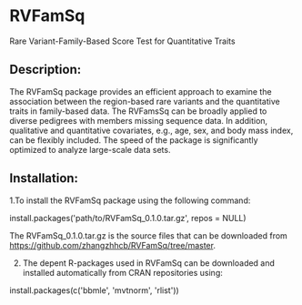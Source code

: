 # RVFamSq
Rare Variant-Family-Based Score Test for Quantitative Traits  

## Description:

The RVFamSq package provides an efficient approach to examine the association between the region-based rare variants and the quantitative traits in family-based data. The RVFamsSq can be broadly applied to diverse pedigrees with members missing sequence data. In addition, qualitative and quantitative covariates, e.g., age, sex, and body mass index, can be flexibly included. The speed of the package is significantly optimized to analyze large-scale data sets.  

## Installation:

1.To install the RVFamSq package using the following command:
  
  install.packages('path/to/RVFamSq_0.1.0.tar.gz', repos = NULL)
  
  The RVFamSq_0.1.0.tar.gz is the source files that can be downloaded from https://github.com/zhangzhhcb/RVFamSq/tree/master.
  
2. The depent R-packages used in RVFamSq can be downloaded and installed automatically from CRAN repositories using:
  
  install.packages(c('bbmle', 'mvtnorm', 'rlist'))
